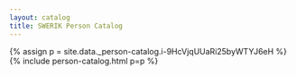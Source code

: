 ```yaml
---
layout: catalog
title: SWERIK Person Catalog
---
```

{% assign p = site.data._person-catalog.i-9HcVjqUUaRi25byWTYJ6eH %}
{% include person-catalog.html p=p %}

